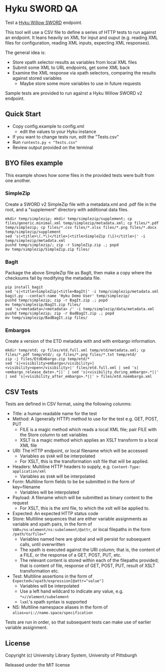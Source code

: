 # Hyku SWORD QA

Test a [Hyku Willow SWORD](https://github.com/notch8/willow_sword/) endpoint.

This tool will use a CSV file to define a series of HTTP tests to run against an endpoint.  It leans heavily on XML for input and ouput (e.g. reading XML files for configuration, reading XML inputs, expecting XML responses).

The general idea is:
  * Store xpath selector results as variables from local XML files
  * Submit some XML to URL endpoints, get some XML back
  * Examine the XML response via xpath selectors, comparing the results against stored variables
    * Maybe store some more variables to use in future requests

Sample tests are provided to run against a Hyku Willow SWORD v2 endpoint.

## Quick Start

* Copy config.example to config.xml
  * edit the values to your Hyku instance
* If you want to change tests run, edit the "Tests.csv"
* Run `runtests.py < "Tests.csv"`
* Review output provided on the terminal

## BYO files example

This example shows how some files in the provided tests were built from one another.

### SimpleZip

Create a SWORD v2 SimpleZip file with a metadata.xml and .pdf file in the root, and a "supplement" directory with additional data files.

```
mkdir temp/simplezip; mkdir temp/simplezip/supplement; cp files/generic.minimal.xml temp/simplezip/metadata.xml; cp files/*.pdf temp/simplezip; cp files/*.csv files/*.xlsx files/*.png files/*.docx temp/simplezip/supplement
sed 's|<title>\(.*\)</title>|<title>SimpleZip (\1)</title>|' -i temp/simplezip/metadata.xml
pushd temp/simplezip/; zip -r SimpleZip.zip .; popd
mv temp/simplezip/SimpleZip.zip files/
```

### BagIt

Package the above SimpleZip file as BagIt, then make a copy where the checksums fail by modifying the metadata file.

```
pip install bagit
sed 's|<title>SimpleZip|<title>BagIt|' -i temp/simplezip/metadata.xml
bagit.py --contact-name 'Hyku Demo User' temp/simplezip/
pushd temp/simplezip; zip -r BagIt.zip .; popd
mv temp/simplezip/BagIt.zip files/
sed 's/<metadata>/<metadata> /' -i temp/simplezip/data/metadata.xml
pushd temp/simplezip; zip -r BadBagIt.zip .; popd
mv temp/simplezip/BadBagIt.zip files/
```

### Embargos

Create a version of the ETD metadata with and with embargo information.

```
mkdir temp/etd; cp files/etd.full.xml temp/etd/metadata.xml; cp files/*.pdf temp/etd/; cp files/*.png files/*.txt temp/etd/
zip -j files/EtdEmbargo.zip temp/etd/*
sed 's|<visibility>embargo</visibility>|<visibility>open</visibility>|' files/etd.full.xml | sed 's|<embargo_release_date>.*||' | sed 's|<visibility_during_embargo>.*||' | sed 's|<visibility_after_embargo>.*||' > files/etd.noembargo.xml
```


## CSV Tests

Tests are defined in CSV format, using the following colunms:
* Title: a human readable name for the test
* Method: A (generally HTTP) method to use for the test e.g. GET, POST, PUT
  * FILE is a magic method which reads a local XML file; pair FILE with the Store column to set variables
  * XSLT is a magic method which applies an XSLT transform to a local XML file
* URI: The HTTP endpoint, or local filename which will be accessed
  * Variables as `$VAR` will be interpolated
  * For XSLT, this is the transformation xslt file that will be applied.
* Headers: Multiline HTTP headers to supply, e.g. `Content-Type: application/xml`
  * Variables as `$VAR` will be interpolated
* Form: Multiline form fields to be be submitted in the form of key=filename
  * Variables will be interpolated
* Payload: A filename which will be submitted as binary content to the request
  * For XSLT, this is the xml file, to which the xslt will be applied to.
* Expected: An expected HTTP status code
* Store: Multiline sequences that are either variable assignments as variable and xpath pairs, in the form of `VAR=/ns:element/ns:subelement/@attr`, or local filepaths in the form `/path/to/file=*`
  * Variables named here are global and will persist for subsequent calls, until overwritten
  * The xpath is executed against the URI column; that is, the content of a FILE, or the response of a GET, POST, PUT, etc.
  * The relevant content is stored within each of the filepaths provided; that is content of file, response of GET, POST, PUT, 
	result of XSLT transformation etc.
* Test: Multiline assertions in the form of `Expected=/xpath/expression[@attr="value"]`
  * Variables will be interpolated
  * Use a left hand wildcard to indicate any value, e.g. `*=//element/subelement`
  * `lxml`'s xpath syntax is supported
* NS: Multiline namespace aliases in the form of `alias=uri://name.space/specification`

Tests are run in order, so that subsequent tests can make use of earlier variable assignment.

## License

Copyright (c) University Library System, University of Pittsburgh

Released under the MIT license
